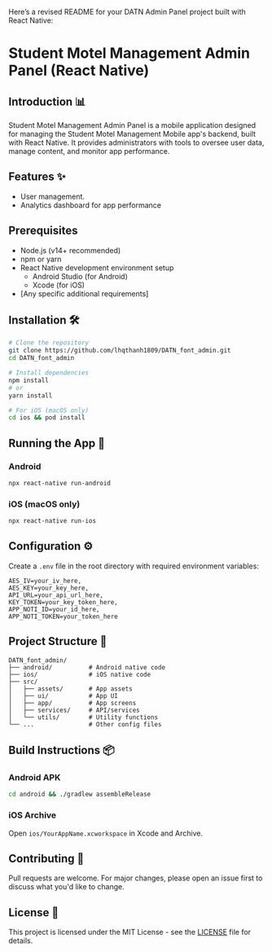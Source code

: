 Here’s a revised README for your DATN Admin Panel project built with React Native:

# Student Motel Management Admin Panel (React Native)

## Introduction 📊
Student Motel Management Admin Panel is a mobile application designed for managing the Student Motel Management Mobile app's backend, built with React Native. It provides administrators with tools to oversee user data, manage content, and monitor app performance.

## Features ✨
- User management.
- Analytics dashboard for app performance

## Prerequisites
- Node.js (v14+ recommended)
- npm or yarn
- React Native development environment setup
  - Android Studio (for Android)
  - Xcode (for iOS)
- [Any specific additional requirements]

## Installation 🛠️
```bash
# Clone the repository
git clone https://github.com/lhqthanh1809/DATN_font_admin.git
cd DATN_font_admin

# Install dependencies
npm install
# or
yarn install

# For iOS (macOS only)
cd ios && pod install
```

## Running the App 🚀
### Android
```bash
npx react-native run-android
```

### iOS (macOS only)
```bash
npx react-native run-ios
```

## Configuration ⚙️
Create a `.env` file in the root directory with required environment variables:
```
AES_IV=your_iv_here,
AES_KEY=your_key_here,
API_URL=your_api_url_here,
KEY_TOKEN=your_key_token_here,
APP_NOTI_ID=your_id_here,
APP_NOTI_TOKEN=your_token_here
```

## Project Structure 📂
```
DATN_font_admin/
├── android/          # Android native code
├── ios/              # iOS native code
├── src/
│   ├── assets/       # App assets
│   ├── ui/           # App UI
│   ├── app/          # App screens
│   ├── services/     # API/services
│   └── utils/        # Utility functions
└── ...               # Other config files
```

## Build Instructions 📦
### Android APK
```bash
cd android && ./gradlew assembleRelease
```

### iOS Archive
Open `ios/YourAppName.xcworkspace` in Xcode and Archive.

## Contributing 🤝
Pull requests are welcome. For major changes, please open an issue first to discuss what you'd like to change.

## License 📄
This project is licensed under the MIT License - see the [LICENSE](LICENSE) file for details.
